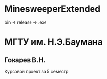 # MinesweeperExtended
bin -> release -> .exe

# МГТУ им. Н.Э.Баумана
## Гокарев В.Н.
Курсовой проект за 5 семестр

